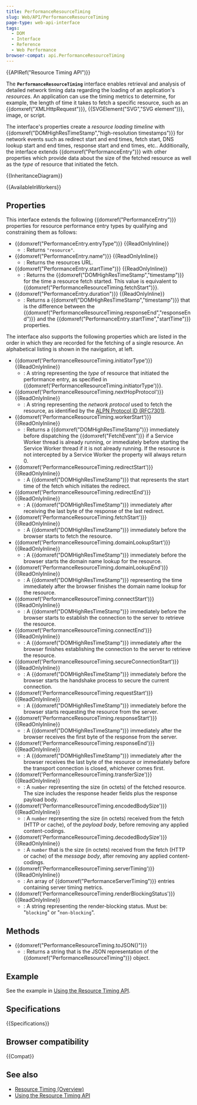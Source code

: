 ```yaml
---
title: PerformanceResourceTiming
slug: Web/API/PerformanceResourceTiming
page-type: web-api-interface
tags:
  - DOM
  - Interface
  - Reference
  - Web Performance
browser-compat: api.PerformanceResourceTiming
---
```


{{APIRef("Resource Timing API")}}

The **`PerformanceResourceTiming`** interface enables retrieval and analysis of detailed network timing data regarding the loading of an application's _resources_. An application can use the timing metrics to determine, for example, the length of time it takes to fetch a specific resource, such as an {{domxref("XMLHttpRequest")}}, {{SVGElement("SVG","SVG element")}}, image, or script.

The interface's properties create a _resource loading timeline_ with {{domxref("DOMHighResTimeStamp","high-resolution timestamps")}} for network events such as redirect start and end times, fetch start, DNS lookup start and end times, response start and end times, etc.. Additionally, the interface extends {{domxref("PerformanceEntry")}} with other properties which provide data about the size of the fetched resource as well as the _type_ of resource that initiated the fetch.

{{InheritanceDiagram}}

{{AvailableInWorkers}}

## Properties

This interface extends the following {{domxref("PerformanceEntry")}} properties for resource performance entry types by qualifying and constraining them as follows:

- {{domxref("PerformanceEntry.entryType")}} {{ReadOnlyInline}}
  - : Returns `"resource"`.
- {{domxref("PerformanceEntry.name")}} {{ReadOnlyInline}}
  - : Returns the resources URL.
- {{domxref("PerformanceEntry.startTime")}} {{ReadOnlyInline}}
  - : Returns the {{domxref("DOMHighResTimeStamp","timestamp")}} for the time a resource fetch started. This value is equivalent to {{domxref("PerformanceResourceTiming.fetchStart")}}.
- {{domxref("PerformanceEntry.duration")}} {{ReadOnlyInline}}
  - : Returns a {{domxref("DOMHighResTimeStamp","timestamp")}} that is the difference between the {{domxref("PerformanceResourceTiming.responseEnd","responseEnd")}} and the {{domxref("PerformanceEntry.startTime","startTime")}} properties.

The interface also supports the following properties which are listed in the order in which they are recorded for the fetching of a single resource. An alphabetical listing is shown in the navigation, at left.

- {{domxref('PerformanceResourceTiming.initiatorType')}} {{ReadOnlyInline}}
  - : A string representing the _type_ of resource that initiated the performance entry, as specified in {{domxref('PerformanceResourceTiming.initiatorType')}}.
- {{domxref('PerformanceResourceTiming.nextHopProtocol')}} {{ReadOnlyInline}}
  - : A string representing the _network protocol_ used to fetch the resource, as identified by the [ALPN Protocol ID (RFC7301)](https://datatracker.ietf.org/doc/html/rfc7301).
- {{domxref('PerformanceResourceTiming.workerStart')}} {{ReadOnlyInline}}
  - : Returns a {{domxref("DOMHighResTimeStamp")}} immediately before dispatching the {{domxref("FetchEvent")}} if a Service Worker thread is already running, or immediately before starting the Service Worker thread if it is not already running. If the resource is not intercepted by a Service Worker the property will always return 0.
- {{domxref('PerformanceResourceTiming.redirectStart')}} {{ReadOnlyInline}}
  - : A {{domxref("DOMHighResTimeStamp")}} that represents the start time of the fetch which initiates the redirect.
- {{domxref('PerformanceResourceTiming.redirectEnd')}} {{ReadOnlyInline}}
  - : A {{domxref("DOMHighResTimeStamp")}} immediately after receiving the last byte of the response of the last redirect.
- {{domxref('PerformanceResourceTiming.fetchStart')}} {{ReadOnlyInline}}
  - : A {{domxref("DOMHighResTimeStamp")}} immediately before the browser starts to fetch the resource.
- {{domxref('PerformanceResourceTiming.domainLookupStart')}} {{ReadOnlyInline}}
  - : A {{domxref("DOMHighResTimeStamp")}} immediately before the browser starts the domain name lookup for the resource.
- {{domxref('PerformanceResourceTiming.domainLookupEnd')}} {{ReadOnlyInline}}
  - : A {{domxref("DOMHighResTimeStamp")}} representing the time immediately after the browser finishes the domain name lookup for the resource.
- {{domxref('PerformanceResourceTiming.connectStart')}} {{ReadOnlyInline}}
  - : A {{domxref("DOMHighResTimeStamp")}} immediately before the browser starts to establish the connection to the server to retrieve the resource.
- {{domxref('PerformanceResourceTiming.connectEnd')}} {{ReadOnlyInline}}
  - : A {{domxref("DOMHighResTimeStamp")}} immediately after the browser finishes establishing the connection to the server to retrieve the resource.
- {{domxref('PerformanceResourceTiming.secureConnectionStart')}} {{ReadOnlyInline}}
  - : A {{domxref("DOMHighResTimeStamp")}} immediately before the browser starts the handshake process to secure the current connection.
- {{domxref('PerformanceResourceTiming.requestStart')}} {{ReadOnlyInline}}
  - : A {{domxref("DOMHighResTimeStamp")}} immediately before the browser starts requesting the resource from the server.
- {{domxref('PerformanceResourceTiming.responseStart')}} {{ReadOnlyInline}}
  - : A {{domxref("DOMHighResTimeStamp")}} immediately after the browser receives the first byte of the response from the server.
- {{domxref('PerformanceResourceTiming.responseEnd')}} {{ReadOnlyInline}}
  - : A {{domxref("DOMHighResTimeStamp")}} immediately after the browser receives the last byte of the resource or immediately before the transport connection is closed, whichever comes first.
- {{domxref('PerformanceResourceTiming.transferSize')}} {{ReadOnlyInline}}
  - : A `number` representing the size (in octets) of the fetched resource. The size includes the response header fields plus the response payload body.
- {{domxref('PerformanceResourceTiming.encodedBodySize')}} {{ReadOnlyInline}}
  - : A `number` representing the size (in octets) received from the fetch (HTTP or cache), of the _payload body_, before removing any applied content-codings.
- {{domxref('PerformanceResourceTiming.decodedBodySize')}} {{ReadOnlyInline}}
  - : A `number` that is the size (in octets) received from the fetch (HTTP or cache) of the _message body_, after removing any applied content-codings.
- {{domxref('PerformanceResourceTiming.serverTiming')}} {{ReadOnlyInline}}
  - : An array of {{domxref("PerformanceServerTiming")}} entries containing server timing metrics.
- {{domxref('PerformanceResourceTiming.renderBlockingStatus')}} {{ReadOnlyInline}}
  - : A string representing the render-blocking status. Must be: "`blocking`" or "`non-blocking`".

## Methods

- {{domxref("PerformanceResourceTiming.toJSON()")}}
  - : Returns a string that is the JSON representation of the {{domxref("PerformanceResourceTiming")}} object.

## Example

See the example in [Using the Resource Timing API](/en-US/docs/Web/API/Resource_Timing_API/Using_the_Resource_Timing_API).

## Specifications

{{Specifications}}

## Browser compatibility

{{Compat}}

## See also

- [Resource Timing (Overview)](/en-US/docs/Web/API/Resource_Timing_API)
- [Using the Resource Timing API](/en-US/docs/Web/API/Resource_Timing_API/Using_the_Resource_Timing_API)

